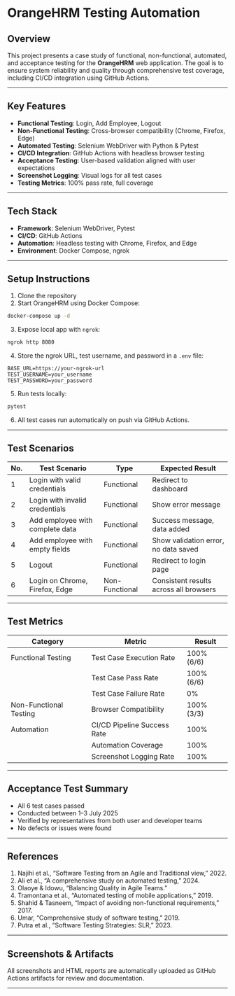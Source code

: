 

# OrangeHRM Testing Automation

## Overview

This project presents a case study of functional, non-functional, automated, and acceptance testing for the **OrangeHRM** web application. The goal is to ensure system reliability and quality through comprehensive test coverage, including CI/CD integration using GitHub Actions.

---

## Key Features

* **Functional Testing**: Login, Add Employee, Logout
* **Non-Functional Testing**: Cross-browser compatibility (Chrome, Firefox, Edge)
* **Automated Testing**: Selenium WebDriver with Python & Pytest
* **CI/CD Integration**: GitHub Actions with headless browser testing
* **Acceptance Testing**: User-based validation aligned with user expectations
* **Screenshot Logging**: Visual logs for all test cases
* **Testing Metrics**: 100% pass rate, full coverage

---

## Tech Stack

* **Framework**: Selenium WebDriver, Pytest
* **CI/CD**: GitHub Actions
* **Automation**: Headless testing with Chrome, Firefox, and Edge
* **Environment**: Docker Compose, ngrok

---

## Setup Instructions

1. Clone the repository
2. Start OrangeHRM using Docker Compose:

```bash
docker-compose up -d
```

3. Expose local app with `ngrok`:

```bash
ngrok http 8080
```

4. Store the ngrok URL, test username, and password in a `.env` file:

```env
BASE_URL=https://your-ngrok-url
TEST_USERNAME=your_username
TEST_PASSWORD=your_password
```

5. Run tests locally:

```bash
pytest
```

6. All test cases run automatically on push via GitHub Actions.

---

## Test Scenarios

| No. | Test Scenario                   | Type           | Expected Result                        |
| --- | ------------------------------- | -------------- | -------------------------------------- |
| 1   | Login with valid credentials    | Functional     | Redirect to dashboard                  |
| 2   | Login with invalid credentials  | Functional     | Show error message                     |
| 3   | Add employee with complete data | Functional     | Success message, data added            |
| 4   | Add employee with empty fields  | Functional     | Show validation error, no data saved   |
| 5   | Logout                          | Functional     | Redirect to login page                 |
| 6   | Login on Chrome, Firefox, Edge  | Non-Functional | Consistent results across all browsers |

---

## Test Metrics

| Category               | Metric                      | Result     |
| ---------------------- | --------------------------- | ---------- |
| Functional Testing     | Test Case Execution Rate    | 100% (6/6) |
|                        | Test Case Pass Rate         | 100% (6/6) |
|                        | Test Case Failure Rate      | 0%         |
| Non-Functional Testing | Browser Compatibility       | 100% (3/3) |
| Automation             | CI/CD Pipeline Success Rate | 100%       |
|                        | Automation Coverage         | 100%       |
|                        | Screenshot Logging Rate     | 100%       |

---

## Acceptance Test Summary

* All 6 test cases passed
* Conducted between 1–3 July 2025
* Verified by representatives from both user and developer teams
* No defects or issues were found

---

## References

1. Najihi et al., “Software Testing from an Agile and Traditional view,” 2022.
2. Ali et al., “A comprehensive study on automated testing,” 2024.
3. Olaoye & Idowu, “Balancing Quality in Agile Teams.”
4. Tramontana et al., “Automated testing of mobile applications,” 2019.
5. Shahid & Tasneem, “Impact of avoiding non-functional requirements,” 2017.
6. Umar, “Comprehensive study of software testing,” 2019.
7. Putra et al., “Software Testing Strategies: SLR,” 2023.

---

## Screenshots & Artifacts

All screenshots and HTML reports are automatically uploaded as GitHub Actions artifacts for review and documentation.

---

